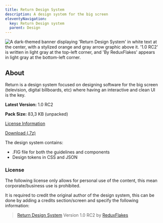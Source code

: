 ```yaml
---
title: Return Design System
description: A design system for the big screen
eleventyNavigation:
  key: Return Design system
  parent: Design
---
```


<img src="/public/img/return_banner.png" alt="A dark-themed banner displaying 'Return Design System' in white text at the center, with a stylized orange and gray arrow graphic above it. '1.0 RC2' is written in light gray at the top-left corner, and 'By ReduxFlakes' appears in light gray at the bottom-left corner." class="banner" eleventy:ignore>

## About

Return is a design system focused on designing software for the big screen (television, digital billboards, etc) where having an interactive and clean UI is the key.

<section class="box">
<p><b>Latest Version:</b> 1.0 RC2</p>
<p><b>Pack Size:</b> 83,3 KB (unpacked)</p>
<p><a href="#license">License Information</a></p>
</section>

<a href="https://file.garden/aAEXMwgY3QmuIjxE/Design/Return/ReturnDesignSystem-1_0-RC2.7z" class="button">Download (.7z)</a>

The design system contains:

- .FIG file for both the guidelines and components
- Design tokens in CSS and JSON

### License

The following license only allows for personal use of the content, this mean corporate/business use is prohibited.

It is required to credit the original author of the design system, this can be done by adding a credits section/screen and specify the following information:

> [Return Design System]() Version 1.0 RC2 by [ReduxFlakes](/)

